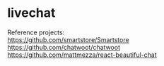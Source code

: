 # livechat

Reference projects:</br>
https://github.com/smartstore/Smartstore</br>
https://github.com/chatwoot/chatwoot</br>
https://github.com/mattmezza/react-beautiful-chat</br>
